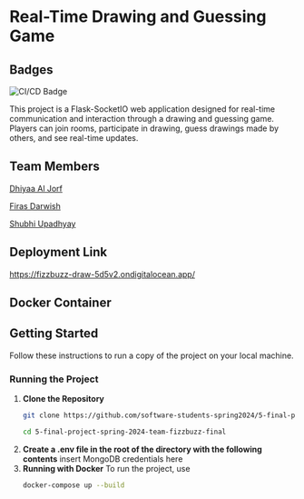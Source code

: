 # Real-Time Drawing and Guessing Game

## Badges
![CI/CD Badge](https://github.com/software-students-spring2024/5-final-project-spring-2024-team-fizzbuzz-final/actions/workflows/CI-CD.yml/badge.svg)



This project is a Flask-SocketIO web application designed for real-time communication and interaction through a drawing and guessing game. Players can join rooms, participate in drawing, guess drawings made by others, and see real-time updates.

## Team Members

[Dhiyaa Al Jorf](https://github.com/DoodyShark)

[Firas Darwish](https://github.com/DoodyShark)

[Shubhi Upadhyay](https://github.com/shubhiupa19)

## Deployment Link

https://fizzbuzz-draw-5d5v2.ondigitalocean.app/

## Docker Container


## Getting Started

Follow these instructions to run a copy of the project on your local machine.

### Running the Project 

1. **Clone the Repository**
   ```bash
   git clone https://github.com/software-students-spring2024/5-final-project-spring-2024-team-fizzbuzz-final.git

   cd 5-final-project-spring-2024-team-fizzbuzz-final
   
3.  **Create a .env file in the root of the directory with the following contents**
   insert MongoDB credentials here
4. **Running with Docker**
   To run the project, use
   ```bash
   docker-compose up --build

